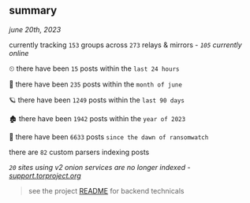 
## summary
_june 20th, 2023_

currently tracking `153` groups across `273` relays & mirrors - _`105` currently online_

⏲ there have been `15` posts within the `last 24 hours`

🦈 there have been `235` posts within the `month of june`

🪐 there have been `1249` posts within the `last 90 days`

🏚 there have been `1942` posts within the `year of 2023`

🦕 there have been `6633` posts `since the dawn of ransomwatch`

there are `82` custom parsers indexing posts

_`20` sites using v2 onion services are no longer indexed - [support.torproject.org](https://support.torproject.org/onionservices/v2-deprecation/)_

> see the project [README](https://github.com/joshhighet/ransomwatch#ransomwatch--) for backend technicals
